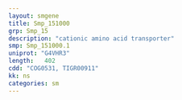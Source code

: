 ```yaml
---
layout: smgene
title: Smp_151000
grp: Smp_15
description: "cationic amino acid transporter"
smp: Smp_151000.1
uniprot: "G4VHR3"
length:   402
cdd: "COG0531, TIGR00911"
kk: ns
categories: sm
---
```

